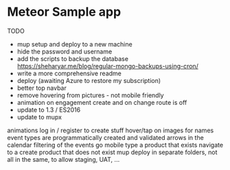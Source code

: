 # Meteor Sample app

TODO

- mup setup and deploy to a new machine
- hide the password and username
- add the scripts to backup the database https://sheharyar.me/blog/regular-mongo-backups-using-cron/
- write a more comprehensive readme
- deploy (awaiting Azure to restore my subscription)
- better top navbar
- remove hovering from pictures - not mobile friendly
- animation on engagement create and on change route is off
- update to 1.3 / ES2016
- update to mupx

animations
log in / register to create stuff
hover/tap on images for names
event types are programmatically created and validated
arrows in the calendar
filtering of the events
go mobile
type a product that exists
navigate to a create product that does not exist
mup deploy in separate folders, not all in the same, to allow staging, UAT, ...